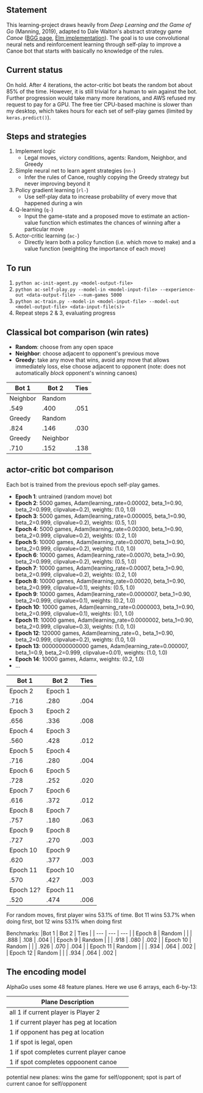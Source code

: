 ## Statement
This learning-project draws heavily from *Deep Learning and the Game of Go* (Manning, 2019), adapted to Dale Walton's abstract strategy game *Canoe* ([BGG page](https://boardgamegeek.com/boardgame/10571/canoe), [Elm implementation](https://github.com/bored-games/canoe-game)). The goal is to use convolutional neural nets and reinforcement learning through self-play to improve a Canoe bot that starts with basically no knowledge of the rules.

## Current status
On hold. After 4 iterations, the actor-critic bot beats the random bot about 85% of the time. However, it is still trivial for a human to win against the bot. Further progression would take many more iterations, and AWS refused my request to pay for a GPU. The free tier CPU-based machine is slower than my desktop, which takes hours for each set of self-play games (limited by `keras.predict()`).

## Steps and strategies
1. Implement logic
    * Legal moves, victory conditions, agents: Random, Neighbor, and Greedy
2. Simple neural net to learn agent strategies (`nn-`)
    * Infer the rules of Canoe, roughly copying the Greedy strategy but never improving beyond it
3. Policy gradient learning (`rl-`)
    * Use self-play data to increase probability of every move that happened during a win
4. Q-learning (`q-`)
    * Input the game-state and a proposed move to estimate an action-value function which estimates the chances of winning after a particular move
5. Actor-critic learning (`ac-`)
    * Directly learn both a policy function (i.e. which move to make) and a value function (weighting the importance of each move)

## To run
1. `python ac-init-agent.py <model-output-file>`
2. `python ac-self-play.py --model-in <model-input-file> --experience-out <data-output-file> --num-games 5000`
3. `python ac-train.py --model-in <model-input-file> --model-out <model-output-file> <data-input-file(s)>`
4. Repeat steps 2 & 3, evaluating progress


## Classical bot comparison (win rates)
- **Random**: choose from any open space
- **Neighbor**: choose adjacent to opponent's previous move
- **Greedy**: take any move that wins, avoid any move that allows immediately loss, else choose adjacent to opponent (note: does not automatically *block* opponent's winning canoes)

|Bot 1 | Bot 2 | Ties |
| --- | --- | --- |
| Neighbor | Random | |
| .549 | .400 | .051 |
| Greedy | Random | |
| .824 | .146 | .030 |
| Greedy | Neighbor | |
| .710 | .152 | .138 |

## actor-critic bot comparison

Each bot is trained from the previous epoch self-play games.
- **Epoch 1**: untrained (random move) bot
- **Epoch 2**:  5000 games, Adam(learning_rate=0.00002, beta_1=0.90, beta_2=0.999, clipvalue=0.2), weights: (1.0, 1.0)
- **Epoch 3**:  5000 games, Adam(learning_rate=0.000005, beta_1=0.90, beta_2=0.999, clipvalue=0.2), weights: (0.5, 1.0)
- **Epoch 4**:  5000 games, Adam(learning_rate=0.00300, beta_1=0.90, beta_2=0.999, clipvalue=0.2), weights: (0.2, 1.0)
- **Epoch 5**: 10000 games, Adam(learning_rate=0.00070, beta_1=0.90, beta_2=0.999, clipvalue=0.2), weights: (1.0, 1.0)
- **Epoch 6**: 10000 games, Adam(learning_rate=0.00070, beta_1=0.90, beta_2=0.999, clipvalue=0.2), weights: (0.5, 1.0)
- **Epoch 7**: 10000 games, Adam(learning_rate=0.00007, beta_1=0.90, beta_2=0.999, clipvalue=0.2), weights: (0.2, 1.0)
- **Epoch 8**: 10000 games, Adam(learning_rate=0.00020, beta_1=0.90, beta_2=0.999, clipvalue=0.1), weights: (0.5, 1.0)
- **Epoch 9**: 10000 games, Adam(learning_rate=0.0000007, beta_1=0.90, beta_2=0.999, clipvalue=0.1), weights: (0.2, 1.0)
- **Epoch 10**: 10000 games, Adam(learning_rate=0.0000003, beta_1=0.90, beta_2=0.999, clipvalue=0.1), weights: (0.1, 1.0)
- **Epoch 11**: 10000 games, Adam(learning_rate=0.0000002, beta_1=0.90, beta_2=0.999, clipvalue=0.3), weights: (1.0, 1.0)
- **Epoch 12**: 120000 games, Adam(learning_rate=0., beta_1=0.90, beta_2=0.999, clipvalue=0.2), weights: (1.0, 1.0)
- **Epoch 13**: 00000000000000 games, Adam(learning_rate=0.000007, beta_1=0.9, beta_2=0.999, clipvalue=0.01), weights: (1.0, 1.0)
- **Epoch 14**: 10000 games, Adamx, weights: (0.2, 1.0)
- ...

|Bot 1 | Bot 2 | Ties |
| --- | --- | --- |
| Epoch 2 | Epoch 1 | |
| .716 | .280 | .004 |
| Epoch 3 | Epoch 2 | |
| .656 | .336 | .008 |
| Epoch 4 | Epoch 3 | |
| .560 | .428 | .012 |
| Epoch 5 | Epoch 4 | |
| .716 | .280 | .004 |
| Epoch 6 | Epoch 5 | |
| .728 | .252 | .020 |
| Epoch 7 | Epoch 6 | |
| .616 | .372 | .012 |
| Epoch 8 | Epoch 7 | |
| .757 | .180 | .063 |
| Epoch 9 | Epoch 8 | |
| .727 | .270 | .003 |
| Epoch 10 | Epoch 9 | |
| .620 | .377 | .003 |
| Epoch 11 | Epoch 10 | |
| .570 | .427 | .003 |
| Epoch 12? | Epoch 11 | |
| .520 | .474 | .006 |

For random moves, first player wins 53.1% of time.
Bot 11 wins 53.7% when doing first, bot 12 wins 53.1% when doing first

Benchmarks:
|Bot 1 | Bot 2 | Ties |
| --- | --- | --- |
| Epoch 8 | Random | |
| .888 | .108 | .004 |
| Epoch 9 | Random | |
| .918 | .080 | .002 |
| Epoch 10 | Random | |
| .926 | .070 | .004 |
| Epoch 11 | Random | |
| .934 | .064 | .002 |
| Epoch 12 | Random | |
| .934 | .064 | .002 |

## The encoding model
AlphaGo uses some 48 feature planes. Here we use 6 arrays, each 6-by-13:

| Plane Description |
| --- |
| all 1 if current player is Player 2 |
| 1 if current player has peg at location|
| 1 if opponent has peg at location |
| 1 if spot is legal, open |
| 1 if spot completes current player canoe |
| 1 if spot completes oppoonent canoe |
potential new planes: wins the game for self/opponent; spot is part of current canoe for self/opponent

